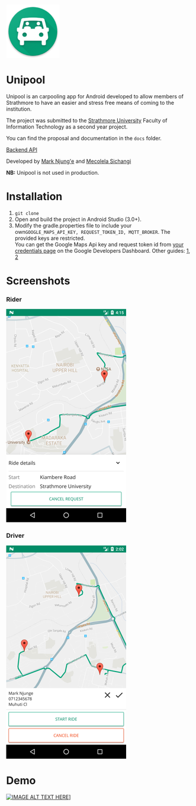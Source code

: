 ![alt text](/images/icon.png)

 # Unipool

Unipool is an carpooling app for Android developed to allow members of Strathmore to have an easier and 
stress free means of coming to the institution.  

The project was submitted to the [Strathmore University](http://www.strathmore.edu/) Faculty of Information Technology as a second year project.

You can find the proposal and documentation in the `docs` folder.  

[Backend API](https://github.com/MarkNjunge/Unipool-backend)

Developed by [Mark Njung'e](https://github.com/MarkNjunge) and [Mecolela Sichangi](https://github.com/Sichangime)

**NB:** Unipool is not used in production.

# Installation
1. `git clone `
2. Open and build the project in Android Studio (3.0+).
3. Modify the gradle.properties file to include your own`GOOGLE_MAPS_API_KEY, REQUEST_TOKEN_ID, MQTT_BROKER`. The provided keys are restricted.  
    You can get the Google Maps Api key and request token id from [your credentials page](https://console.developers.google.com/apis/credentials) on the Google Developers Dashboard. Other guides: [1](https://developers.google.com/maps/documentation/android-api/signup#detailed-guides), [2](https://developers.google.com/identity/sign-in/android/start-integrating#get_your_backend_servers_oauth_20_client_id)

# Screenshots
### Rider
![alt text](/images/rider.png)

### Driver
![alt text](/images/driver.png)

# Demo
[![IMAGE ALT TEXT HERE](https://img.youtube.com/vi/pY5Utpqnvd8/0.jpg)](https://www.youtube.com/watch?v=pY5Utpqnvd8)]
